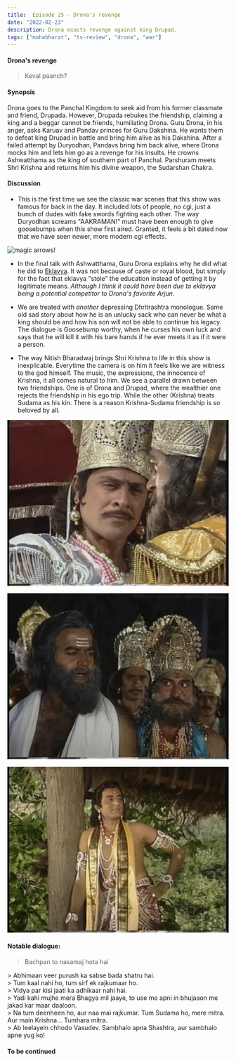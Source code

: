 ```yaml
---
title:  Episode 25 - Drona's revenge
date: "2022-02-23"
description: Drona exacts revenge against king Drupad.
tags: ["mahabharat", "tv-review", "drona", "war"]
---
```

#### Drona's revenge

> Keval paanch?

#### Synopsis 
Drona goes to the Panchal Kingdom to seek aid from his former classmate and
friend, Drupada. However, Drupada rebukes the friendship, claiming a king and a
beggar cannot be friends, humiliating Drona. Guru Drona, in his anger, asks
Karuav and Pandav princes for Guru Dakshina. He wants them to defeat king
Drupad in battle and bring him alive as his Dakshina. After a failed attempt by
Duryodhan, Pandavs bring him back alive, where Drona mocks him and lets him go
as a revenge for his insults. He crowns Ashwatthama as the king of southern
part of Panchal. Parshuram meets Shri Krishna and returns him his divine
weapon, the Sudarshan Chakra.

#### Discussion 

- This is the first time we see the classic war scenes that this show was
  famous for back in the day. It included lots of people, no cgi, just a bunch
  of dudes with fake swords fighting each other. The way Duryodhan screams
  "AAKRAMAN!" must have been enough to give goosebumps when this show first
  aired. Granted, it feels a bit dated now that we have seen newer, more modern
  cgi effects.

![magic arrows!](/ep_25_arrow.gif)

- In the final talk with Ashwatthama, Guru Drona explains why he did what he
  did to
  [Eklavya](https://hitarththummar.xyz/mahabharat/mahabharat_episode_23.html).
  It was not because of caste or royal blood, but simply for the fact that
  eklavya "stole" the education instead of getting it by legitimate means.
  *Although I think it could have been due to eklavya being a potential*
  *competitor to Drona's favorite Arjun.*

- We are treated with *another* depressing Dhritrashtra monologue. Same old sad
  story about how he is an unlucky sack who can never be what a king should be
  and how his son will not be able to continue his legacy. The dialogue is
  Goosebump worthy, when he curses his own luck and says that he will kill it
  with his bare hands if he ever meets it as if it were a person.

- The way Nitish Bharadwaj brings Shri Krishna to life in this show is
  inexplicable. Everytime the camera is on him it feels like we are witness to
  the god himself. The music, the expressions, the innocence of Krishna, it all
  comes natural to him. We see a parallel drawn between two friendships. One is
  of Drona and Drupad, where the wealthier one rejects the friendship in his
  ego trip. While the other (Krishna) treats Sudama as his kin. There is a
  reason Krishna-Sudama friendship is so beloved by all.

![Arjun takes Drupad as hostage](../../assets/mahabharat/ep_25_1.webp)

![Drona mocks Drupad](../../assets/mahabharat/ep_25_2.webp)

![Shri Krishna leaves for Mathura](../../assets/mahabharat/ep_25_3.webp)

#### Notable dialogue:

> Bachpan to nasamaj hota hai
<div></div>
> Abhimaan veer purush ka sabse bada shatru hai.
<div></div>
> Tum kaal nahi ho, tum sirf ek rajkumaar ho.
<div></div>
> Vidya par kisi jaati ka adhikaar nahi hai.
<div></div>
> Yadi kahi mujhe mera Bhagya mil jaaye, to use me apni in bhujaaon me jakad kar maar daaloon.
<div></div>
> Na tum deenheen ho, aur naa mai rajkumar. Tum Sudama ho, mere mitra. Aur main Krishna... Tumhara mitra.
<div></div>
> Ab leelayein chhodo Vasudev. Sambhalo apna Shashtra, aur sambhalo apne yug ko!
<div></div>


#### To be continued

